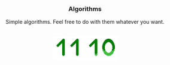 <h3 align=center>Algorithms</h3>
<p align=center>Simple algorithms. Feel free to do with them whatever you want.</p>
<br>
<div align=center>
  <img src="https://raw.githubusercontent.com/Vasamir1/Algorithms/main/01.gif" allign="center">
</div>
